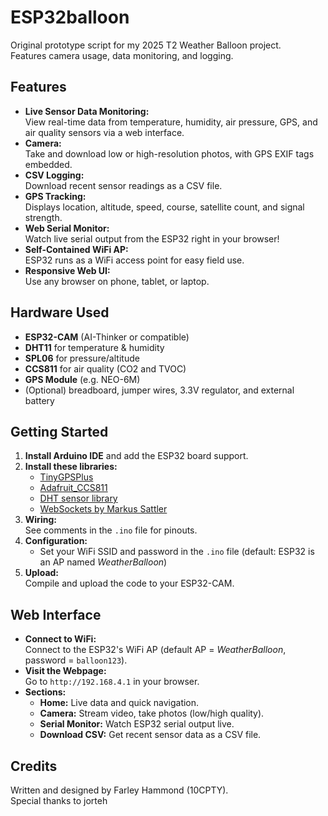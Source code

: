 # ESP32balloon

Original prototype script for my 2025 T2 Weather Balloon project.  
Features camera usage, data monitoring, and logging.

## Features

- **Live Sensor Data Monitoring:**  
  View real-time data from temperature, humidity, air pressure, GPS, and air quality sensors via a web interface.
- **Camera:**  
  Take and download low or high-resolution photos, with GPS EXIF tags embedded.
- **CSV Logging:**  
  Download recent sensor readings as a CSV file.
- **GPS Tracking:**  
  Displays location, altitude, speed, course, satellite count, and signal strength.
- **Web Serial Monitor:**  
  Watch live serial output from the ESP32 right in your browser!
- **Self-Contained WiFi AP:**  
  ESP32 runs as a WiFi access point for easy field use.
- **Responsive Web UI:**  
  Use any browser on phone, tablet, or laptop.

## Hardware Used

- **ESP32-CAM** (AI-Thinker or compatible)
- **DHT11** for temperature & humidity
- **SPL06** for pressure/altitude
- **CCS811** for air quality (CO2 and TVOC)
- **GPS Module** (e.g. NEO-6M)
- (Optional) breadboard, jumper wires, 3.3V regulator, and external battery

## Getting Started

1. **Install Arduino IDE** and add the ESP32 board support.
2. **Install these libraries:**
   - [TinyGPSPlus](https://github.com/mikalhart/TinyGPSPlus)
   - [Adafruit_CCS811](https://github.com/adafruit/Adafruit_CCS811)
   - [DHT sensor library](https://github.com/adafruit/DHT-sensor-library)
   - [WebSockets by Markus Sattler](https://github.com/Links2004/arduinoWebSockets)
3. **Wiring:**  
   See comments in the `.ino` file for pinouts.
4. **Configuration:**  
   - Set your WiFi SSID and password in the `.ino` file (default: ESP32 is an AP named *WeatherBalloon*)
5. **Upload:**  
   Compile and upload the code to your ESP32-CAM.

## Web Interface

- **Connect to WiFi:**  
  Connect to the ESP32's WiFi AP (default AP = *WeatherBalloon*, password = `balloon123`).
- **Visit the Webpage:**  
  Go to `http://192.168.4.1` in your browser.
- **Sections:**
  - **Home:** Live data and quick navigation.
  - **Camera:** Stream video, take photos (low/high quality).
  - **Serial Monitor:** Watch ESP32 serial output live.
  - **Download CSV:** Get recent sensor data as a CSV file.


## Credits

Written and designed by Farley Hammond (10CPTY).  
Special thanks to jorteh


